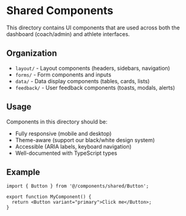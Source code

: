 # Shared Components

This directory contains UI components that are used across both the dashboard (coach/admin) and athlete interfaces.

## Organization

- `layout/` - Layout components (headers, sidebars, navigation)
- `forms/` - Form components and inputs
- `data/` - Data display components (tables, cards, lists)
- `feedback/` - User feedback components (toasts, modals, alerts)

## Usage

Components in this directory should be:
- Fully responsive (mobile and desktop)
- Theme-aware (support our black/white design system)
- Accessible (ARIA labels, keyboard navigation)
- Well-documented with TypeScript types

## Example
```tsx
import { Button } from '@/components/shared/Button';

export function MyComponent() {
  return <Button variant="primary">Click me</Button>;
}
```